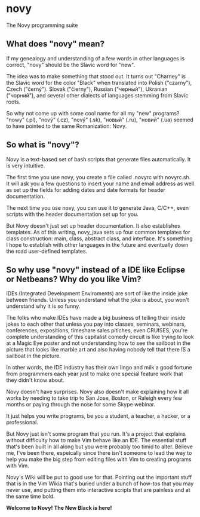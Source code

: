 novy
====

The Novy programming suite


What does "novy" mean?
----

If my genealogy and understanding of a few words in other languages is correct, "novy" should be the Slavic word for "new".

The idea was to make something that stood out. It turns out "Charney" is the Slavic word for the color "Black" when translated into Polish ("czarny"), Czech ("černý"). Slovak ("čierny"), Russian ("черный"), Ukranian ("чорний"), and several other dialects of languages stemming from Slavic roots.

So why not come up with some cool name for all my "new" programs? "nowy" (.pl), "nový" (.cz), "nový" (.sk), "новый" (.ru), "новий" (.ua) seemed to have pointed to the same Romanization: Novy.


So what is "novy"?
----
Novy is a text-based set of bash scripts that generate files automatically.  It is very intuitive.

The first time you use novy, you create a file called .novyrc with novyrc.sh. It will ask you a few questions to insert your name and email address as well as set up the fields for adding dates and date formats for header documentation.

The next time you use novy, you can use it to generate Java, C/C++, even scripts with the header documentation set up for you.

But Novy doesn't just set up header documentation.  It also establishes templates.  As of this writing, novy_java sets up four common templates for class construction: main, class, abstract class, and interface.  It's something I hope to establish with other languages in the future and eventually down the road user-defined templates.


So why use "novy" instead of a IDE like Eclipse or Netbeans?  Why do you like Vim?
----
IDEs (Integrated Development Enviroments) are sort of like the inside joke between friends.  Unless you understand what the joke is about, you won't understand why it is so funny.

The folks who make IDEs have made a big business of telling their inside jokes to each other that unless you pay into classes, seminars, webinars, conferences, expositions, timeshare sales pitiches, even CRUISES, you're complete understanding of this capitalist comedy circuit is like trying to look at a Magic Eye poster and not understanding how to see the sailboat in the picture that looks like marble art and also having nobody tell that there IS a sailboat in the picture.

In other words, the IDE industry has their own lingo and milk a good fortune from programmers each year just to make one special feature work that they didn't know about.

Novy doesn't have surprises.  Novy also doesn't make explaining how it all works by needing to take trip to San Jose, Boston, or Raleigh every few months or paying through the nose for some Skype webinar.

It just helps you write programs, be you a student, a teacher, a hacker, or a professional.

But Novy just isn't some program that you run.  It's a project that explains without difficulty how to make Vim behave like an IDE.  The essential stuff that's been built in all along but you were probably too timid to alter.  Believe me, I've been there, espeically since there isn't someone to lead the way to help you make the big step from editing files with Vim to creating programs with Vim.

Novy's Wiki will be put to good use for that.  Pointing out the important stuff that is in the Vim Wikia that's buried under a bunch of how-tos that you may never use, and putting them into interactive scripts that are painless and at the same time bold.

**Welcome to Novy!  The New Black is here!**
